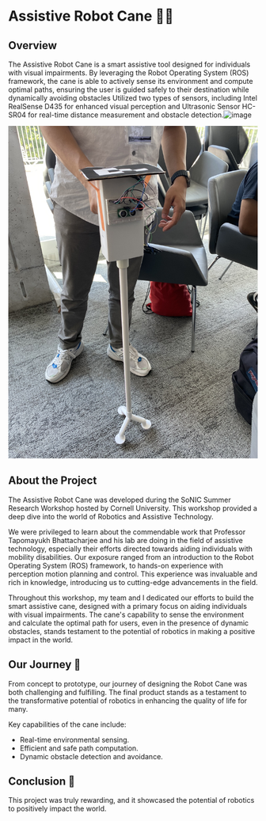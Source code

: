 # Assistive Robot Cane 🤖🦯

## Overview
The Assistive Robot Cane is a smart assistive tool designed for individuals with visual impairments. By leveraging the Robot Operating System (ROS) framework, the cane is able to actively sense its environment and compute optimal paths, ensuring the user is guided safely to their destination while dynamically avoiding obstacles Utilized two types of sensors, including Intel RealSense D435 for enhanced visual perception and Ultrasonic Sensor HC-SR04 for real-time distance measurement and obstacle detection.![image](https://github.com/tahsinhossain123/Assistive-Robot-Cane/assets/121660401/24a079a4-034d-466a-b73b-30ac623fef53)


![Assistive Robot Cane Image](https://github.com/tahsinhossain123/Assistive-Robot-Cane/blob/main/Robot-Cane-Image.jpg) 

## About the Project

The Assistive Robot Cane was developed during the SoNIC Summer Research Workshop hosted by Cornell University. This workshop provided a deep dive into the world of Robotics and Assistive Technology.

We were privileged to learn about the commendable work that Professor Tapomayukh Bhattacharjee and his lab are doing in the field of assistive technology, especially their efforts directed towards aiding individuals with mobility disabilities. Our exposure ranged from an introduction to the Robot Operating System (ROS) framework, to hands-on experience with perception motion planning and control. This experience was invaluable and rich in knowledge, introducing us to cutting-edge advancements in the field.

Throughout this workshop, my team and I dedicated our efforts to build the smart assistive cane, designed with a primary focus on aiding individuals with visual impairments. The cane's capability to sense the environment and calculate the optimal path for users, even in the presence of dynamic obstacles, stands testament to the potential of robotics in making a positive impact in the world.




## Our Journey 🚀

From concept to prototype, our journey of designing the Robot Cane was both challenging and fulfilling. The final product stands as a testament to the transformative potential of robotics in enhancing the quality of life for many.

Key capabilities of the cane include:
- Real-time environmental sensing.
- Efficient and safe path computation.
- Dynamic obstacle detection and avoidance.

## Conclusion 🌟

This project was truly rewarding, and it showcased the potential of robotics to positively impact the world.





